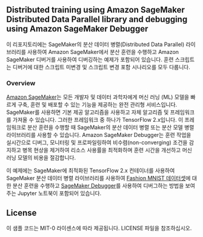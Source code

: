 ## Distributed training using Amazon SageMaker Distributed Data Parallel library and debugging using Amazon SageMaker Debugger

이 리포지토리에는 SageMaker의 분산 데이터 병렬(Distributed Data Parallel) 라이브러리를 사용하여 Amazon SageMaker에서 분산 훈련을 수행하고 Amazon SageMaker 디버거를 사용하여 디버깅하는 예제가 포함되어 있습니다. 훈련 스크립트는 디버거에 대한 스크립트 미변경 및 스크립트 변경 포함 시나리오를 모두 다룹니다.

### Overview

[Amazon SageMaker](https://aws.amazon.com/sagemaker/)는 모든 개발자 및 데이터 과학자에게 머신 러닝 (ML) 모델을 빠르게 구축, 훈련 및 배포할 수 있는 기능을 제공하는 완전 관리형 서비스입니다. SageMaker를 사용하면 기본 제공 알고리즘을 사용하고 자체 알고리즘 및 프레임워크를 가져올 수 있습니다. 그러한 프레임워크 중 하나가 TensorFlow 2.x입니다. 이 프레임워크로 분산 훈련을 수행할 때 SageMaker의 분산 데이터 병렬 또는 분산 모델 병렬 라이브러리를 사용할 수 있습니다. Amazon SageMaker Debugger는 훈련 작업을 실시간으로 디버그, 모니터링 및 프로파일링하여 비수렴(non-converging) 조건을 감지하고 병목 현상을 제거하여 리소스 사용률을 최적화하며 훈련 시간을 개선하고 머신 러닝 모델의 비용을 절감합니다.

이 예제에는 SageMaker에 최적화된 TensorFlow 2.x 컨테이너를 사용하여 SageMaker 분산 데이터 병렬 라이브러리를 사용하여 [Fashion MNIST 데이터셋](https://github.com/zalandoresearch/fashion-mnist)에 대한 분산 훈련을 수행하고 [SageMaker Debugger](https://docs.aws.amazon.com/sagemaker/latest/dg/train-debugger.html)를 사용하여 디버그하는 방법을 보여주는 Jupyter 노트북이 포함되어 있습니다.


## License

이 샘플 코드는 MIT-0 라이센스에 따라 제공됩니다. LICENSE 파일을 참조하십시오.
